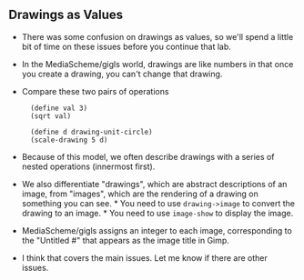 
Drawings as Values
------------------

* There was some confusion on drawings as values, so we'll spend a little
  bit of time on these issues before you continue that lab.
* In the MediaScheme/gigls world, drawings are like numbers in that
  once you create a drawing, you can't change that drawing.
* Compare these two pairs of operations

        (define val 3)
        (sqrt val)

        (define d drawing-unit-circle)
        (scale-drawing 5 d)

* Because of this model, we often describe drawings with a series of
  nested operations (innermost first).
* We also differentiate "drawings", which are abstract descriptions of
  an image, from "images", which are the rendering of a drawing on
  something you can see.
      * You need to use `drawing->image` to convert the drawing to
        an image.
      * You need to use `image-show` to display the image.
* MediaScheme/gigls assigns an integer to each image, corresponding to the
  "Untitled #" that appears as the image title in Gimp.
* I think that covers the main issues.  Let me know if there are other
  issues.

